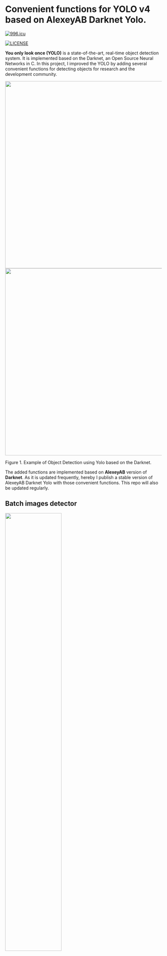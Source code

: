   

# Convenient functions for YOLO v4 based on AlexeyAB Darknet Yolo.

  

[![996.icu](https://img.shields.io/badge/link-996.icu-red.svg)](https://996.icu)

[![LICENSE](https://img.shields.io/badge/license-Anti%20996-blue.svg)](https://github.com/996icu/996.ICU/blob/master/LICENSE)

  
  

**You only look once (YOLO)** is a state-of-the-art, real-time object detection system. It is implemented based on the Darknet, an Open Source Neural Networks in C. In this project, I improved the YOLO by adding several convenient functions for detecting objects for research and the development community.

  
  

<img  src="https://raw.githubusercontent.com/vincentgong7/VG_AlexeyAB_darknet/master/output/1.jpg"  alt=""  width="600"/>  <img  src="https://raw.githubusercontent.com/vincentgong7/VG_AlexeyAB_darknet/master/output/2.jpg"  alt=""  width="600"/>

  

Figure 1. Example of Object Detection using Yolo based on the Darknet.

  
  

The added functions are implemented based on **AlexeyAB** version of **Darknet**. As it is updated frequently, hereby I publish a stable version of AlexeyAB Darknet Yolo with those convenient functions. This repo will also be updated regularly.

  
  

## Batch images detector

  

<img  src="https://raw.githubusercontent.com/vincentgong7/VG_AlexeyAB_darknet/yolo_v3/exp/example/vg_darknet_batch_detector.png"  alt=""  width="60%"  />

  

Figure. The process of batch detecting images in a folder using Yolo based on the Darknet.

  
  

The **detector** function in AlexeyAB Darknet only supports a single image at a time. Therefore I added the batch function into this forked repo, which supports detecting images in a folder in one time. In the meantime, it exports information including the name of the image, the detected classes, the confidence and the <span  style="color:blue">  **bounding box coordinates**  </span> in **JSON** and **TXT** files.

Hope you like it.

  

### Github link: [https://github.com/vincentgong7/VG_AlexeyAB_darknet](https://github.com/vincentgong7/VG_AlexeyAB_darknet)

  

Please also refer to the post for more information:

  

[https://github.com/pjreddie/darknet/issues/723](https://github.com/pjreddie/darknet/issues/723)

  

## Update Jul 03, 2020

1. The new version based on AlexeyAB Yolo v4.

2. Compile without change anything on Linux and Windows. Both are tested.

3. Export the bounding box of detected objects in images to JSON.

4. Export the bounding box of detected objects in images to TXT.

5. Added the Google Colab Demo.

  

## Google Colab Demo

<img  src="https://cdn-images-1.medium.com/max/1000/1*Lad06lrjlU9UZgSTHUoyfA.png"  alt=""  width="20%"  />

[https://bit.ly/vg_yolo_v4_colab](https://bit.ly/vg_yolo_v4_colab)
  

## Usage

  

### Command

>./darknet detector batch cfg/coco.data cfg/yolov4.cfg weights/yolov4.weights io_folder sample_imgs/ output/ -out output/result.json -ext_output > output/result.txt

  

Parameter explain:

1. The input images are: **sample_imgs/**

2. The output images are: **output/**

3. The image name, detected classes, the confidence and the **bounding box coordinates** is saved in: **output/result.txt** and in **output/result.json**

  

### Installation

1. Clone this project, or download this project.

2. Decompress the weight file.

>cd ./weights/

>7z x yolov4.weights.7z.001

It requires the tool of 7z. You may need to install it if you do not have it. Please Google it.

  
  

3. Build the project.

First of all, go back to the root folder of the project.

>cd ..

Now you should be in the root folder of the project, such as: VG_AlexeyAB_darknet

  

3.1 For linux: Make the project with command in darknet/ folder:

>make

3.2 For windows.

It can be successfully built on Visual Studio.

5. Use the command described above to batch process images.

  

## Contact

Any questions please let me know.

  

If you like it, please also let me know.

  

vincent.gong7[at]gmail.com

  
  
  

<!-- <img src="https://github.com/vincentgong7/VG_AlexeyAB_darknet/blob/master/exp/example/icon_link.png?raw=true" alt="" width="15" valign = "middle"/> [Gong.im](http://gong.im) -->

  

[*Gong.im*](http://gong.im)

  

[Guestbook](https://github.com/vincentgong7/VG_AlexeyAB_darknet/issues/7)

  

<script  type="text/javascript"  src="//counter.websiteout.net/js/5/4/69/0"></script>

<br>

<div  style="float: left;"><script  type="text/javascript"  id="clustrmaps"  src="//cdn.clustrmaps.com/map_v2.js?cl=ffffff&w=600&t=m&d=hUfpL0e-tBg_zcx45xNWS0tq1zo_Jj5POALETOYreCY&co=2d78ad&cmo=3acc3a&cmn=ff5353&ct=ffffff"></script></div>

<br><br><br><br><br><br><br><br><br><br><br><br><br><br><br><br>
